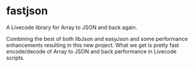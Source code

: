 # fastjson
A Livecode library for Array to JSON and back again.

Combining the best of both libJson and easyJson and some performance enhancements resulting in this new project. What we get is pretty fast encode/decode of Array to JSON and back performance in Livecode scripts.
